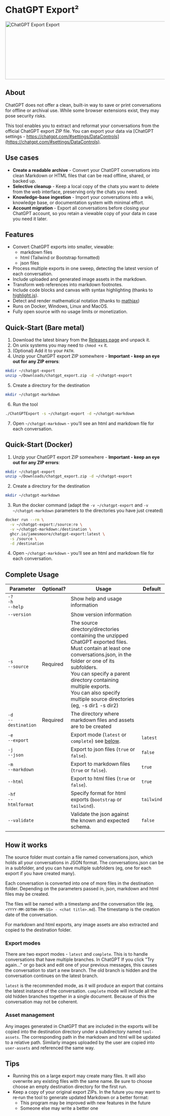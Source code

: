# ChatGPT Export²

<img width="1024" height="183" alt="ChatGPT Export Export" src="https://github.com/user-attachments/assets/3cf24bdf-df3e-48c8-97aa-c10e8d72bff0" />

## About

ChatGPT does not offer a clean, built-in way to save or print conversations for offline or archival use. While some browser extensions exist, they may pose security risks.

This tool enables you to extract and reformat your conversations from the official ChatGPT export ZIP file. You can export your data via [ChatGPT settings - https://chatgpt.com/#settings/DataControls](https://chatgpt.com/#settings/DataControls).

## Use cases
* **Create a readable archive** - Convert your ChatGPT conversations into clean Markdown or HTML files that can be read offline, shared, or backed up.
* **Selective cleanup** - Keep a local copy of the chats you want to delete from the web interface, preserving only the chats you need.
* **Knowledge‑base ingestion** - Import your conversations into a wiki, knowledge base, or documentation system with minimal effort.
* **Account migration** - Export all conversations before closing your ChatGPT account, so you retain a viewable copy of your data in case you need it later.

## Features
* Convert ChatGPT exports into smaller, viewable: 
  * markdown files
  * html (Tailwind or Bootstrap formatted)
  * json files
* Process multiple exports in one sweep, detecting the latest version of each conversation.
* Include uploaded and generated image assets in the markdown.
* Transform web references into markdown footnotes.
* Include code blocks and canvas with syntax highlighting (thanks to [highlight.js](https://highlightjs.org/)).
* Detect and render mathematical notation (thanks to [mathjax](https://www.mathjax.org/))
* Runs on Docker, Windows, Linux and MacOS.
* Fully open source with no usage limits or monetization.

## Quick‑Start (Bare metal)

1. Download the latest binary from the [Releases page](https://github.com/jamesmoore/chatgpt-export/releases) and unpack it.
2. On unix systems you may need to `chmod +x` it.
3. (Optional) Add it to your `PATH`.
4. Unzip your ChatGPT export ZIP somewhere - **Important - keep an eye out for any ZIP errors**:
```sh
mkdir ~/chatgpt-export
unzip ~/Downloads/chatgpt_export.zip -d ~/chatgpt-export
```
5. Create a directory for the destination
```sh
mkdir ~/chatgpt-markdown
```
6. Run the tool
```sh
./ChatGPTExport -s ~/chatgpt-export -d ~/chatgpt-markdown
```
7. Open `~/chatgpt-markdown` - you’ll see an html and markdown file for each conversation.

## Quick-Start (Docker)
1. Unzip your ChatGPT export ZIP somewhere - **Important - keep an eye out for any ZIP errors**:
```sh
mkdir ~/chatgpt-export
unzip ~/Downloads/chatgpt_export.zip -d ~/chatgpt-export
```
2. Create a directory for the destination
```sh
mkdir ~/chatgpt-markdown
```
3. Run the docker command (adapt the `-v ~/chatgpt-export` and `-v ~/chatgpt-markdown` parameters to the directories you have just created)
```sh
docker run --rm \
  -v ~/chatgpt-export:/source:ro \
  -v ~/chatgpt-markdown:/destination \
  ghcr.io/jamesmoore/chatgpt-export:latest \
  -s /source \
  -d /destination
```
4. Open `~/chatgpt-markdown` - you’ll see an html and markdown file for each conversation.

## Complete Usage

|Parameter|Optional?|Usage|Default|
|----|----|----|----|
|`-?`<br>`-h`<br>`--help`||Show help and usage information||
|`--version`||Show version information||
|`-s`<br>`--source`|Required|The source directory/directories containing the unzipped ChatGPT exported files.<br>Must contain at least one conversations.json, in the folder or one of its subfolders.<br>You can specify a parent directory containing multiple exports.<br>You can also specify multiple source directories (eg, -s dir1 -s dir2)||
|`-d`<br>`--destination`|Required|The directory where markdown files and assets are to be created||
|`-e`<br>`--export`||Export mode (`latest` or `complete`) see [below](#export-modes).|`latest`|
|`-j`<br>`--json`||Export to json files (`true` or `false`).|`false`|
|`-m`<br>`--markdown`||Export to markdown files (`true` or `false`).|`true`|
|`--html`||Export to html files (`true` or `false`).|`true`|
|`-hf`<br>`--htmlformat`||Specify format for html exports (`bootstrap` or `tailwind`).|`tailwind`|
|`--validate`||Validate the json against the known and expected schema.|`false`|

## How it works
The source folder must contain a file named conversations.json, which holds all your conversations in JSON format. The conversations.json can be in a subfolder, and you can have multiple subfolders (eg, one for each export if you have created many).

Each conversation is converted into one of more files in the destination folder. Depending on the parameters passed in, json, markdown and html files may be created.

The files will be named with a timestamp and the conversation title (eg, `<YYYY-MM-DDTHH-MM-SS> - <chat title>.md`). The timestamp is the creation date of the conversation.

For markdown and html exports, any image assets are also extracted and copied to the destination folder.

### <a name="export-modes"></a>Export modes
There are two export modes - `latest` and `complete`. This is to handle conversations that have multiple branches. In ChatGPT If you click "Try again..." or go back and edit one of your previous messages, this causes the conversation to start a new branch. The old branch is hidden and the conversation continues on the latest branch.

`latest` is the recommended mode, as it will produce an export that contains the latest instance of the conversation. `complete` mode will include all the old hidden branches together in a single document. Because of this the conversation may not be coherent.

### Asset management
Any images generated in ChatGPT that are included in the exports will be copied into the destination directory under a subdirectory named `tool-assets`. The corresponding path in the markdown and html will be updated to a relative path. Similarly images uploaded by the user are copied into `user-assets` and referenced the same way.

## Tips
* Running this on a large export may create many files. It will also overwrite any existing files with the same name. Be sure to choose choose an empty destination directory for the first run.
* Keep a copy of your original export ZIPs. In the future you may want to re‑run the tool to generate updated Markdown or a better format:
  * This program may be improved with new features in the future
  * Someone else may write a better one
